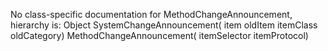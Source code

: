 No class-specific documentation for MethodChangeAnnouncement, hierarchy is: 
Object
  SystemChangeAnnouncement( item oldItem itemClass oldCategory)
    MethodChangeAnnouncement( itemSelector itemProtocol)
